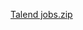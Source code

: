 [Talend jobs.zip](https://github.com/Rizwan-hadoop/My_Projects_demo/files/14102298/Talend.jobs.zip)
